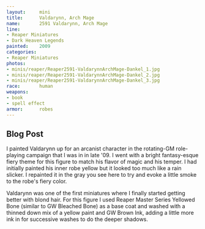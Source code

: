 ```yaml
---
layout:     mini
title:      Valdarynn, Arch Mage
name:       2591 Valdarynn, Arch Mage
line:       
- Reaper Miniatures
- Dark Heaven Legends
painted:    2009
categories:
- Reaper Miniatures
photos:
- minis/reaper/Reaper2591-ValdarynnArchMage-Dankel_1.jpg
- minis/reaper/Reaper2591-ValdarynnArchMage-Dankel_2.jpg
- minis/reaper/Reaper2591-ValdarynnArchMage-Dankel_3.jpg
race:       human
weapons:    
- book
- spell effect
armor:      robes
---
```


## Blog Post

I painted Valdarynn up for an arcanist character in the rotating-GM role-playing campaign that I was in in late '09.  I went with a bright fantasy-esque fiery theme for this figure to match his flavor of magic and his temper. I had initially painted his inner robe yellow but it looked too much like a rain slicker. I repainted it in the gray you see here to try and evoke a little smoke to the robe's fiery color.
 
Valdarynn was one of the first miniatures where I finally started getting better with blond hair. For this figure I used Reaper Master Series Yellowed Bone (similar to GW Bleached Bone) as a base coat and washed with a thinned down mix of a yellow paint and GW Brown Ink, adding a little more ink in for successive washes to do the deeper shadows.